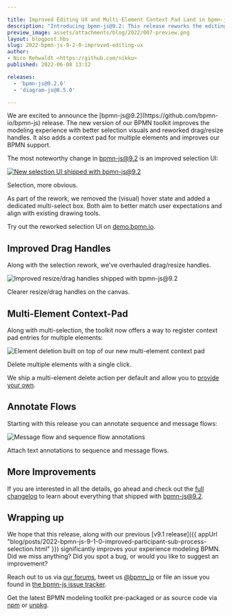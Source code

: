 ```yaml
---

title: Improved Editing UX and Multi-Element Context Pad Land in bpmn-js
description: "Introducing bpmn-js@9.2: This release reworks the editing experience, improving selection and drag/resize handles. It also adds a multi-element context pad and improves BPMN support."
preview_image: assets/attachments/blog/2022/007-preview.png
layout: blogpost.hbs
slug: 2022-bpmn-js-9-2-0-improved-editing-ux
author:
- Nico Rehwaldt <https://github.com/nikku>
published: 2022-06-08 13:12

releases:
  - 'bpmn-js@9.2.0'
  - 'diagram-js@8.5.0'

---
```


<p class="introduction">
  We are excited to announce the [bpmn-js@9.2](https://github.com/bpmn-io/bpmn-js) release. The new version of our BPMN toolkit improves the modeling experience with better selection visuals and reworked drag/resize handles. It also adds a context pad for multiple elements and improves our BPMN support.
</p>

<!-- continue -->

The most noteworthy change in [bpmn-js@9.2](https://github.com/bpmn-io/bpmn-js/blob/develop/CHANGELOG.md#920) is an improved selection UI:

<div class="figure full-size">
  <a href="https://demo.bpmn.io/s/start">
    <img src="{{ assets }}/attachments/blog/2022/007-selection.gif" alt="New selection UI shipped with bpmn-js@9.2">
  </a>

  <p class="caption">
    Selection, more obvious.
  </p>
</div>

As part of the rework, we removed the (visual) hover state and added a dedicated multi-select
box. Both aim to better match user expectations and align with existing drawing tools.

Try out the reworked selection UI on [demo.bpmn.io](https://demo.bpmn.io/s/start).


## Improved Drag Handles

Along with the selection rework, we've overhauled drag/resize handles.

<div class="figure">
  <img src="{{ assets }}/attachments/blog/2022/007-drag-handles.gif" alt="Improved resize/drag handles shipped with bpmn-js@9.2">

  <p class="caption">
    Clearer resize/drag handles on the canvas.
  </p>
</div>


## Multi-Element Context-Pad

Along with multi-selection, the toolkit now offers a way to register context pad entries for multiple elements:

<div class="figure">
  <img src="{{ assets }}/attachments/blog/2022/007-deletion.gif" alt="Element deletion built on top of our new multi-element context pad">

  <p class="caption">
    Delete multiple elements with a single click.
  </p>
</div>

We ship a multi-element delete action per default and allow you to [provide your own](https://github.com/bpmn-io/bpmn-js/pull/1525).


## Annotate Flows

Starting with this release you can annotate sequence and message flows:

<div class="figure">
  <img src="{{ assets }}/attachments/blog/2022/007-annotations.png" alt="Message flow and sequence flow annotations">

  <p class="caption">
    Attach text annotations to sequence and message flows.
  </p>
</div>


## More Improvements

If you are interested in all the details, go ahead and check out the [full changelog](https://github.com/bpmn-io/bpmn-js/blob/develop/CHANGELOG.md#920) to learn about everything that shipped with bpmn-js@9.2.


## Wrapping up

We hope that this release, along with our previous [v9.1 release]({{ appUrl "blog/posts/2022-bpmn-js-9-1-0-improved-participant-sub-process-selection.html" }}) significantly improves your experience modeling BPMN. Did we miss anything? Did you spot a bug, or would you like to suggest an improvement?

Reach out to us via [our forums](https://forum.bpmn.io/), tweet us [@bpmn_io](https://twitter.com/bpmn_io) or file an issue you found in [the bpmn-js issue tracker](https://github.com/bpmn-io/bpmn-js/issues).

Get the latest BPMN modeling toolkit pre-packaged or as source code via [npm](https://www.npmjs.com/package/bpmn-js) or [unpkg](https://unpkg.com/bpmn-js/).
